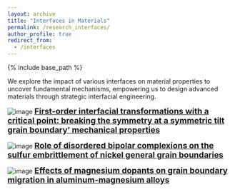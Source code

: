 ```yaml
---
layout: archive
title: "Interfaces in Materials"
permalink: /research_interfaces/
author_profile: true
redirect_from:
  - /interfaces
---
```


{% include base_path %}


We explore the impact of various interfaces on material properties to uncover fundamental mechanisms, empowering us to design advanced materials through strategic interfacial engineering.

![image](https://github.com/user-attachments/assets/75579f60-96d5-4a19-ba3f-2bdf230aacc9)
<a href="/publication/2018-02-PRL-interface-phase" style="font-size: 18px; font-weight: bold;">First-order interfacial transformations with a critical point: breaking the symmetry at a symmetric tilt grain boundary’ mechanical properties</a>

![image](https://github.com/user-attachments/assets/cc2c362c-274a-4e7e-8e2f-293e18119ce9)
<a href="/publication/2018-07-GB-embrittle" style="font-size: 18px; font-weight: bold;">Role of disordered bipolar complexions on the sulfur embrittlement of nickel general grain boundaries</a>

![image](https://github.com/user-attachments/assets/c8815956-75bc-46ef-ab22-c3e83dbfb20a)
<a href="/publication/2021-02-Mg-dopants" style="font-size: 18px; font-weight: bold;">Effects of magnesium dopants on grain boundary migration in aluminum-magnesium alloys</a>


